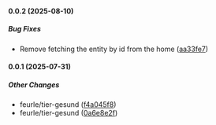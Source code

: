 #### 0.0.2 (2025-08-10)

##### Bug Fixes

- Remove fetching the entity by id from the home ([aa33fe7](https://github.com/feurle/tier-gesund/commit/aa33fe7d59fbf499ca5dbee97f9e228b76b751d5))

#### 0.0.1 (2025-07-31)

##### Other Changes

- feurle/tier-gesund ([f4a045f8](https://github.com/feurle/tier-gesund/commit/f4a045f880e4029d16a0f1cdbe9772477218464f))
- feurle/tier-gesund ([0a6e8e2f](https://github.com/feurle/tier-gesund/commit/0a6e8e2f7064d46b414054ed247e094d2297ec57))
